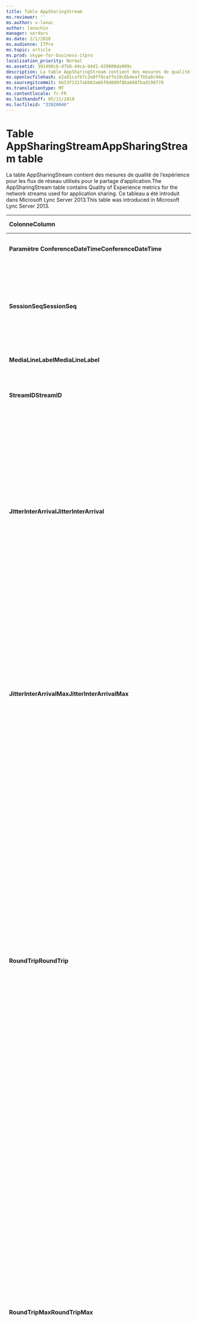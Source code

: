 ```yaml
---
title: Table AppSharingStream
ms.reviewer: ''
ms.author: v-lanac
author: lanachin
manager: serdars
ms.date: 2/1/2018
ms.audience: ITPro
ms.topic: article
ms.prod: skype-for-business-itpro
localization_priority: Normal
ms.assetid: 391490cb-d7b8-44ca-b4d1-429600da909c
description: La table AppSharingStream contient des mesures de qualité de l’expérience pour les flux de réseau utilisés pour le partage d’application. Ce tableau a été introduit dans Microsoft Lync Server 2013.
ms.openlocfilehash: e2a81cafb7c2e0ff0caffe19c6b4eaf7b5a8c94a
ms.sourcegitcommit: bb53f131fabb03a66f0d000f8ba668fbad190778
ms.translationtype: MT
ms.contentlocale: fr-FR
ms.lasthandoff: 05/11/2019
ms.locfileid: "33920046"
---
```

# <a name="appsharingstream-table"></a><span data-ttu-id="63839-104">Table AppSharingStream</span><span class="sxs-lookup"><span data-stu-id="63839-104">AppSharingStream table</span></span>
 
<span data-ttu-id="63839-105">La table AppSharingStream contient des mesures de qualité de l’expérience pour les flux de réseau utilisés pour le partage d’application.</span><span class="sxs-lookup"><span data-stu-id="63839-105">The AppSharingStream table contains Quality of Experience metrics for the network streams used for application sharing.</span></span> <span data-ttu-id="63839-106">Ce tableau a été introduit dans Microsoft Lync Server 2013.</span><span class="sxs-lookup"><span data-stu-id="63839-106">This table was introduced in Microsoft Lync Server 2013.</span></span>
  
|<span data-ttu-id="63839-107">**Colonne**</span><span class="sxs-lookup"><span data-stu-id="63839-107">**Column**</span></span>|<span data-ttu-id="63839-108">**Type de données**</span><span class="sxs-lookup"><span data-stu-id="63839-108">**Data Type**</span></span>|<span data-ttu-id="63839-109">**Clé/Index**</span><span class="sxs-lookup"><span data-stu-id="63839-109">**Key/Index**</span></span>|<span data-ttu-id="63839-110">**Détails**</span><span class="sxs-lookup"><span data-stu-id="63839-110">**Details**</span></span>|
|:-----|:-----|:-----|:-----|
|<span data-ttu-id="63839-111">**Paramètre ConferenceDateTime**</span><span class="sxs-lookup"><span data-stu-id="63839-111">**ConferenceDateTime**</span></span> <br/> |<span data-ttu-id="63839-112">dateTime</span><span class="sxs-lookup"><span data-stu-id="63839-112">dateTime</span></span>  <br/> |<span data-ttu-id="63839-113">Primaire, étrangère</span><span class="sxs-lookup"><span data-stu-id="63839-113">Primary, Foreign</span></span>  <br/> |<span data-ttu-id="63839-114">Date et heure de début de la session.</span><span class="sxs-lookup"><span data-stu-id="63839-114">Date and time that the session started.</span></span>  <br/> |
|<span data-ttu-id="63839-115">**SessionSeq**</span><span class="sxs-lookup"><span data-stu-id="63839-115">**SessionSeq**</span></span> <br/> |<span data-ttu-id="63839-116">int</span><span class="sxs-lookup"><span data-stu-id="63839-116">int</span></span>  <br/> |<span data-ttu-id="63839-117">Primaire, étrangère</span><span class="sxs-lookup"><span data-stu-id="63839-117">Primary, Foreign</span></span>  <br/> |<span data-ttu-id="63839-118">Identificateur séquentiel utilisé pour faire la distinction entre les sessions qui ont débuté à la même date et en même temps.</span><span class="sxs-lookup"><span data-stu-id="63839-118">Sequential identifier used to distinguish between sessions that started on the same date and at the same time.</span></span>  <br/> |
|<span data-ttu-id="63839-119">**MediaLineLabel**</span><span class="sxs-lookup"><span data-stu-id="63839-119">**MediaLineLabel**</span></span> <br/> |<span data-ttu-id="63839-120">tinyint</span><span class="sxs-lookup"><span data-stu-id="63839-120">tinyint</span></span>  <br/> |<span data-ttu-id="63839-121">Primaire, étrangère</span><span class="sxs-lookup"><span data-stu-id="63839-121">Primary, Foreign</span></span>  <br/> | <span data-ttu-id="63839-122">Voir [Table MediaLine](https://docs.microsoft.com/skypeforbusiness/schema-reference/quality-of-experience-qoe-database-schema/medialine-0).</span><span class="sxs-lookup"><span data-stu-id="63839-122">See [MediaLine Table](https://docs.microsoft.com/skypeforbusiness/schema-reference/quality-of-experience-qoe-database-schema/medialine-0).</span></span> <br/> |
|<span data-ttu-id="63839-123">**StreamID**</span><span class="sxs-lookup"><span data-stu-id="63839-123">**StreamID**</span></span> <br/> |<span data-ttu-id="63839-124">int</span><span class="sxs-lookup"><span data-stu-id="63839-124">int</span></span>  <br/> |<span data-ttu-id="63839-125">Principal</span><span class="sxs-lookup"><span data-stu-id="63839-125">Primary</span></span>  <br/> |<span data-ttu-id="63839-126">Identificateur unique de l’application de flux de partage.</span><span class="sxs-lookup"><span data-stu-id="63839-126">Unique identifier of the application sharing stream.</span></span>  <br/> |
|<span data-ttu-id="63839-127">**JitterInterArrival**</span><span class="sxs-lookup"><span data-stu-id="63839-127">**JitterInterArrival**</span></span> <br/> |<span data-ttu-id="63839-128">int</span><span class="sxs-lookup"><span data-stu-id="63839-128">int</span></span>  <br/> ||<span data-ttu-id="63839-p103">Gigue moyenne détectée entre les arrivées de paquets RTP. (La gigue permet de mesurer les fluctuations d’un appel.) Les valeurs de gigue élevées peuvent provenir d’une congestion ou d’un serveur multimédia surchargé, ce qui se traduit par une distorsion ou une perte de l’audio.</span><span class="sxs-lookup"><span data-stu-id="63839-p103">Average jitter detected between RTP packet arrivals. (Jitter is a measure of the "shakiness" of a call.) High jitter values are typically caused by congestion or an overloaded media server, and result in distorted or lost audio.</span></span>  <br/> |
|<span data-ttu-id="63839-131">**JitterInterArrivalMax**</span><span class="sxs-lookup"><span data-stu-id="63839-131">**JitterInterArrivalMax**</span></span> <br/> |<span data-ttu-id="63839-132">int</span><span class="sxs-lookup"><span data-stu-id="63839-132">int</span></span>  <br/> ||<span data-ttu-id="63839-133">Gigue maximale détectée entre l’arrivée de paquets RTP.</span><span class="sxs-lookup"><span data-stu-id="63839-133">Maximum jitter detected between RTP packet arrivals.</span></span> <span data-ttu-id="63839-134">(Gigue est une mesure de « tremblement » d’un appel). Valeurs de gigue haute sont généralement causés par congestion ou un serveur multimédia surchargée et entraîner audio déformé ou perdue.</span><span class="sxs-lookup"><span data-stu-id="63839-134">(Jitter is a measure of the "shakiness" of a call.) High jitter values are typically caused by congestion or an overloaded media server, and result in distorted or lost audio.</span></span>  <br/> |
|<span data-ttu-id="63839-135">**RoundTrip**</span><span class="sxs-lookup"><span data-stu-id="63839-135">**RoundTrip**</span></span> <br/> |<span data-ttu-id="63839-136">int</span><span class="sxs-lookup"><span data-stu-id="63839-136">int</span></span>  <br/> ||<span data-ttu-id="63839-p105">Temps moyen (en millisecondes) nécessaire à un paquet RTP (Real-Time Transport Protocol) pour effectuer un aller-retour vers un autre système d’extrémité. Des boucles de 200 millisecondes ou moins sont considérées qualitativement acceptables.</span><span class="sxs-lookup"><span data-stu-id="63839-p105">Average amount of (in milliseconds) required for a Real-Time Transport Protocol packet to travel to another endpoint and then back. Round-trip times of 200 milliseconds or less are considered of acceptable quality.</span></span>  <br/> <span data-ttu-id="63839-p106">Des boucles de durée plus élevée peuvent être causées par le routage international des appels, une mauvaise configuration du routage ou un serveur multimédia surchargé. Les durées d’aller-retour élevées créent des difficultés dans le cadre de conversations audio bidirectionnelles réalisées en temps réel.</span><span class="sxs-lookup"><span data-stu-id="63839-p106">High round-trip values can be caused by international call routing; a routing misconfiguration; or an overloaded media server. High round-trip times result in difficulties with two-way, real-time audio conversations.</span></span>  <br/> |
|<span data-ttu-id="63839-141">**RoundTripMax**</span><span class="sxs-lookup"><span data-stu-id="63839-141">**RoundTripMax**</span></span> <br/> |<span data-ttu-id="63839-142">int</span><span class="sxs-lookup"><span data-stu-id="63839-142">int</span></span>  <br/> ||<span data-ttu-id="63839-143">Quantité maximale de (en millisecondes) requise pour un paquet de Real-Time Transport Protocol à se déplacent vers un autre point de terminaison.</span><span class="sxs-lookup"><span data-stu-id="63839-143">Maximum amount of (in milliseconds) required for a Real-Time Transport Protocol packet to travel to another endpoint and then back.</span></span> <span data-ttu-id="63839-144">Des boucles de 200 millisecondes ou moins sont considérées qualitativement acceptables.</span><span class="sxs-lookup"><span data-stu-id="63839-144">Round-trip times of 200 milliseconds or less are considered of acceptable quality.</span></span>  <br/> <span data-ttu-id="63839-p108">Des boucles de durée plus élevée peuvent être causées par le routage international des appels, une mauvaise configuration du routage ou un serveur multimédia surchargé. Les durées d’aller-retour élevées créent des difficultés dans le cadre de conversations audio bidirectionnelles réalisées en temps réel.</span><span class="sxs-lookup"><span data-stu-id="63839-p108">High round-trip values can be caused by international call routing; a routing misconfiguration; or an overloaded media server. High round-trip times result in difficulties with two-way, real-time audio conversations.</span></span>  <br/> |
|<span data-ttu-id="63839-147">**PacketLossRate**</span><span class="sxs-lookup"><span data-stu-id="63839-147">**PacketLossRate**</span></span> <br/> |<span data-ttu-id="63839-148">float</span><span class="sxs-lookup"><span data-stu-id="63839-148">float</span></span>  <br/> ||<span data-ttu-id="63839-p109">Taux moyen de pertes de paquets RTP. (La perte de paquets survient lorsque des paquets RTP, protocole employé pour la transmission audio et vidéo sur Internet, n’atteignent pas leur point de destination.) Les valeurs de perte élevées peuvent provenir d’une congestion, d’un dépassement de la bande passante disponible, d’une congestion/interférence dans la liaison sans fil ou d’un serveur multimédia surchargé, ce qui se traduit par une distorsion ou une perte de l’audio.</span><span class="sxs-lookup"><span data-stu-id="63839-p109">Average rate of Real-Time Transport Protocol (RTP) packet loss. (Packet loss occurs when RTP packets, a protocol used for transmitting audio and video across the Internet, failed to reach their destination.) High loss rates are generally caused by congestion; lack of bandwidth; wireless congestion or interference; or an overloaded media server. Packet loss typically results in distorted or lost audio.</span></span>  <br/> |
|<span data-ttu-id="63839-152">**PacketLossRateMax**</span><span class="sxs-lookup"><span data-stu-id="63839-152">**PacketLossRateMax**</span></span> <br/> |<span data-ttu-id="63839-153">float</span><span class="sxs-lookup"><span data-stu-id="63839-153">float</span></span>  <br/> ||<span data-ttu-id="63839-154">Taux maximal de perte de paquets RTP (Real-Time Transport Protocol).</span><span class="sxs-lookup"><span data-stu-id="63839-154">Maximum rate of Real-Time Transport Protocol (RTP) packet loss.</span></span> <span data-ttu-id="63839-155">(La perte de paquets se produit lorsque les paquets RTP, un protocole utilisé pour la transmission audio et vidéo via Internet, n’a pas pu atteindre leur destination.) Taux de perte haute sont généralement provoquées par la congestion ; manque de bande passante ; congestion sans fil ou interférences ; ou un serveur multimédia surchargée.</span><span class="sxs-lookup"><span data-stu-id="63839-155">(Packet loss occurs when RTP packets, a protocol used for transmitting audio and video across the Internet, failed to reach their destination.) High loss rates are generally caused by congestion; lack of bandwidth; wireless congestion or interference; or an overloaded media server.</span></span> <span data-ttu-id="63839-156">Perte de paquets entraîne audio déformé ou perdue.</span><span class="sxs-lookup"><span data-stu-id="63839-156">Packet loss typically results in distorted or lost audio.</span></span>  <br/> |
|<span data-ttu-id="63839-157">**PacketUtilization**</span><span class="sxs-lookup"><span data-stu-id="63839-157">**PacketUtilization**</span></span> <br/> |<span data-ttu-id="63839-158">int</span><span class="sxs-lookup"><span data-stu-id="63839-158">int</span></span>  <br/> ||<span data-ttu-id="63839-159">Nombre de paquets envoyés.</span><span class="sxs-lookup"><span data-stu-id="63839-159">Number of packets sent.</span></span>  <br/> |
|<span data-ttu-id="63839-160">**BandwidthEst**</span><span class="sxs-lookup"><span data-stu-id="63839-160">**BandwidthEst**</span></span> <br/> |<span data-ttu-id="63839-161">int</span><span class="sxs-lookup"><span data-stu-id="63839-161">int</span></span>  <br/> ||<span data-ttu-id="63839-162">Estimée à sens unique la bande passante disponible à la fin de la session.</span><span class="sxs-lookup"><span data-stu-id="63839-162">Estimated one-way bandwidth available at the end of the session.</span></span> <span data-ttu-id="63839-163">Indiqué en bits par seconde.</span><span class="sxs-lookup"><span data-stu-id="63839-163">Reported in bits per second.</span></span>  <br/> |
|<span data-ttu-id="63839-164">**AppSharingPayloadDescription**</span><span class="sxs-lookup"><span data-stu-id="63839-164">**AppSharingPayloadDescription**</span></span> <br/> |<span data-ttu-id="63839-165">int</span><span class="sxs-lookup"><span data-stu-id="63839-165">int</span></span>  <br/> ||<span data-ttu-id="63839-166">Description de la charge utile de partage d’application.</span><span class="sxs-lookup"><span data-stu-id="63839-166">Description of the application sharing payload.</span></span>  <br/> |
|<span data-ttu-id="63839-167">**RelativeOneWayTotal**</span><span class="sxs-lookup"><span data-stu-id="63839-167">**RelativeOneWayTotal**</span></span> <br/> |<span data-ttu-id="63839-168">float</span><span class="sxs-lookup"><span data-stu-id="63839-168">float</span></span>  <br/> ||<span data-ttu-id="63839-169">Quantité totale de la latence à sens unique.</span><span class="sxs-lookup"><span data-stu-id="63839-169">Total amount of one-way latency.</span></span> <span data-ttu-id="63839-170">Latence à sens unique relative mesure le délai entre le client et le serveur.</span><span class="sxs-lookup"><span data-stu-id="63839-170">Relative one-way latency measures the delay between the client and the server.</span></span>  <br/> |
|<span data-ttu-id="63839-171">**RelativeOneWayAverage**</span><span class="sxs-lookup"><span data-stu-id="63839-171">**RelativeOneWayAverage**</span></span> <br/> |<span data-ttu-id="63839-172">float</span><span class="sxs-lookup"><span data-stu-id="63839-172">float</span></span>  <br/> ||<span data-ttu-id="63839-173">Quantité moyenne de latence à sens unique.</span><span class="sxs-lookup"><span data-stu-id="63839-173">Average amount of one-way latency.</span></span> <span data-ttu-id="63839-174">Latence à sens unique relative mesure le délai entre le client et le serveur.</span><span class="sxs-lookup"><span data-stu-id="63839-174">Relative one-way latency measures the delay between the client and the server.</span></span>  <br/> |
|<span data-ttu-id="63839-175">**RelativeOneWayMax**</span><span class="sxs-lookup"><span data-stu-id="63839-175">**RelativeOneWayMax**</span></span> <br/> |<span data-ttu-id="63839-176">float</span><span class="sxs-lookup"><span data-stu-id="63839-176">float</span></span>  <br/> ||<span data-ttu-id="63839-177">Quantité maximale de latence à sens unique.</span><span class="sxs-lookup"><span data-stu-id="63839-177">Maximum amount of one-way latency.</span></span> <span data-ttu-id="63839-178">Latence à sens unique relative mesure le délai entre le client et le serveur.</span><span class="sxs-lookup"><span data-stu-id="63839-178">Relative one-way latency measures the delay between the client and the server.</span></span>  <br/> |
|<span data-ttu-id="63839-179">**RelativeOneWayBurstOccurrences**</span><span class="sxs-lookup"><span data-stu-id="63839-179">**RelativeOneWayBurstOccurrences**</span></span> <br/> |<span data-ttu-id="63839-180">int</span><span class="sxs-lookup"><span data-stu-id="63839-180">int</span></span>  <br/> ||<span data-ttu-id="63839-181">Occurrences de rafales à sens unique total.</span><span class="sxs-lookup"><span data-stu-id="63839-181">Total one-way burst occurrences.</span></span> <span data-ttu-id="63839-182">Une transmission « rafales » est une transmission où flux de données en rafales imprévisibles au lieu d’un flux continu.</span><span class="sxs-lookup"><span data-stu-id="63839-182">A "bursty" transmission is a transmission where data flows in unpredictable bursts as opposed to a steady stream.</span></span> <span data-ttu-id="63839-183">Cette mesure exhaustive de flux de données entre le client et le serveur.</span><span class="sxs-lookup"><span data-stu-id="63839-183">This metric measures data flow between the client and the server.</span></span>  <br/> |
|<span data-ttu-id="63839-184">**RelativeOneWayBurstDensity**</span><span class="sxs-lookup"><span data-stu-id="63839-184">**RelativeOneWayBurstDensity**</span></span> <br/> |<span data-ttu-id="63839-185">float</span><span class="sxs-lookup"><span data-stu-id="63839-185">float</span></span>  <br/> ||<span data-ttu-id="63839-186">Densité des rafales à sens unique total.</span><span class="sxs-lookup"><span data-stu-id="63839-186">Total one-way burst density.</span></span> <span data-ttu-id="63839-187">Une transmission « rafales » est une transmission où flux de données en rafales imprévisibles au lieu d’un flux continu.</span><span class="sxs-lookup"><span data-stu-id="63839-187">A "bursty" transmission is a transmission where data flows in unpredictable bursts as opposed to a steady stream.</span></span> <span data-ttu-id="63839-188">Cette mesure exhaustive de flux de données entre le client et le serveur.</span><span class="sxs-lookup"><span data-stu-id="63839-188">This metric measures data flow between the client and the server.</span></span>  <br/> |
|<span data-ttu-id="63839-189">**RelativeOneWayBurstDuration**</span><span class="sxs-lookup"><span data-stu-id="63839-189">**RelativeOneWayBurstDuration**</span></span> <br/> |<span data-ttu-id="63839-190">float</span><span class="sxs-lookup"><span data-stu-id="63839-190">float</span></span>  <br/> ||<span data-ttu-id="63839-191">Durée totale rafale à sens unique.</span><span class="sxs-lookup"><span data-stu-id="63839-191">Total one-way burst duration.</span></span> <span data-ttu-id="63839-192">Une transmission « rafales » est une transmission où flux de données en rafales imprévisibles au lieu d’un flux continu.</span><span class="sxs-lookup"><span data-stu-id="63839-192">A "bursty" transmission is a transmission where data flows in unpredictable bursts as opposed to a steady stream.</span></span> <span data-ttu-id="63839-193">Cette mesure exhaustive de flux de données entre le client et le serveur.</span><span class="sxs-lookup"><span data-stu-id="63839-193">This metric measures data flow between the client and the server.</span></span>  <br/> |
|<span data-ttu-id="63839-194">**RelativeOneWayGapOccurrences**</span><span class="sxs-lookup"><span data-stu-id="63839-194">**RelativeOneWayGapOccurrences**</span></span> <br/> |<span data-ttu-id="63839-195">int</span><span class="sxs-lookup"><span data-stu-id="63839-195">int</span></span>  <br/> ||<span data-ttu-id="63839-196">Occurrences d’intervalles à sens unique total.</span><span class="sxs-lookup"><span data-stu-id="63839-196">Total one-way gap occurrences.</span></span> <span data-ttu-id="63839-197">Une transmission « rafales » est une transmission où flux de données en rafales imprévisibles au lieu d’un flux continu ; intervalles indiquent les retards entre ces rafales.</span><span class="sxs-lookup"><span data-stu-id="63839-197">A "bursty" transmission is a transmission where data flows in unpredictable bursts as opposed to a steady stream; gaps indicate delays between these bursts.</span></span> <span data-ttu-id="63839-198">Cette mesure exhaustive de flux de données entre le client et le serveur.</span><span class="sxs-lookup"><span data-stu-id="63839-198">This metric measures data flow between the client and the server.</span></span>  <br/> |
|<span data-ttu-id="63839-199">**RelativeOneWayGapDensity**</span><span class="sxs-lookup"><span data-stu-id="63839-199">**RelativeOneWayGapDensity**</span></span> <br/> |<span data-ttu-id="63839-200">float</span><span class="sxs-lookup"><span data-stu-id="63839-200">float</span></span>  <br/> ||<span data-ttu-id="63839-201">Densité d’intervalles à sens unique total.</span><span class="sxs-lookup"><span data-stu-id="63839-201">Total one-way gap density.</span></span> <span data-ttu-id="63839-202">Une transmission « rafales » est une transmission où flux de données en rafales imprévisibles au lieu d’un flux continu ; intervalles indiquent les retards entre ces rafales.</span><span class="sxs-lookup"><span data-stu-id="63839-202">A "bursty" transmission is a transmission where data flows in unpredictable bursts as opposed to a steady stream; gaps indicate delays between these bursts.</span></span> <span data-ttu-id="63839-203">Cette mesure exhaustive de flux de données entre le client et le serveur.</span><span class="sxs-lookup"><span data-stu-id="63839-203">This metric measures data flow between the client and the server.</span></span>  <br/> |
|<span data-ttu-id="63839-204">**RelativeOneWayGapDuration**</span><span class="sxs-lookup"><span data-stu-id="63839-204">**RelativeOneWayGapDuration**</span></span> <br/> |<span data-ttu-id="63839-205">float</span><span class="sxs-lookup"><span data-stu-id="63839-205">float</span></span>  <br/> ||<span data-ttu-id="63839-206">Durée des intervalles à sens unique total.</span><span class="sxs-lookup"><span data-stu-id="63839-206">Total one-way gap duration.</span></span> <span data-ttu-id="63839-207">Une transmission « rafales » est une transmission où flux de données en rafales imprévisibles au lieu d’un flux continu ; intervalles indiquent les retards entre ces rafales.</span><span class="sxs-lookup"><span data-stu-id="63839-207">A "bursty" transmission is a transmission where data flows in unpredictable bursts as opposed to a steady stream; gaps indicate delays between these bursts.</span></span> <span data-ttu-id="63839-208">Cette mesure exhaustive de flux de données entre le client et le serveur.</span><span class="sxs-lookup"><span data-stu-id="63839-208">This metric measures data flow between the client and the server.</span></span>  <br/> |
|<span data-ttu-id="63839-209">**ApplicationSharingType**</span><span class="sxs-lookup"><span data-stu-id="63839-209">**ApplicationSharingType**</span></span> <br/> |<span data-ttu-id="63839-210">varChar(256)</span><span class="sxs-lookup"><span data-stu-id="63839-210">varChar(256)</span></span>  <br/> ||<span data-ttu-id="63839-211">Rôle d’application (personne effectuant le partage ou spectateur) et type de contenu.</span><span class="sxs-lookup"><span data-stu-id="63839-211">Application role (Sharer or Viewer) and content type.</span></span>  <br/> |
|<span data-ttu-id="63839-212">**RDPTileProcessingLatencyTotal**</span><span class="sxs-lookup"><span data-stu-id="63839-212">**RDPTileProcessingLatencyTotal**</span></span> <br/> |<span data-ttu-id="63839-213">float</span><span class="sxs-lookup"><span data-stu-id="63839-213">float</span></span>  <br/> ||<span data-ttu-id="63839-214">Nombre total de temps de traitement des mosaïques protocole remote desktop protocol (RDP).</span><span class="sxs-lookup"><span data-stu-id="63839-214">Total processing time for remote desktop protocol (RDP) tiles.</span></span> <span data-ttu-id="63839-215">Un total supérieur équivaut à un délai plus long dans l’expérience d’affichage.</span><span class="sxs-lookup"><span data-stu-id="63839-215">A higher total equates to a longer delay in the viewing experience.</span></span>  <br/> |
|<span data-ttu-id="63839-216">**RDPTileProcessingLatencyAverage**</span><span class="sxs-lookup"><span data-stu-id="63839-216">**RDPTileProcessingLatencyAverage**</span></span> <br/> |<span data-ttu-id="63839-217">float</span><span class="sxs-lookup"><span data-stu-id="63839-217">float</span></span>  <br/> ||<span data-ttu-id="63839-218">Durée moyenne de traitement pour les mosaïques protocole remote desktop protocol (RDP).</span><span class="sxs-lookup"><span data-stu-id="63839-218">Average processing time for remote desktop protocol (RDP) tiles.</span></span> <span data-ttu-id="63839-219">Un total supérieur équivaut à un délai plus long dans l’expérience d’affichage.</span><span class="sxs-lookup"><span data-stu-id="63839-219">A higher total equates to a longer delay in the viewing experience.</span></span>  <br/> |
|<span data-ttu-id="63839-220">**RDPTileProcessingLatencyMax**</span><span class="sxs-lookup"><span data-stu-id="63839-220">**RDPTileProcessingLatencyMax**</span></span> <br/> |<span data-ttu-id="63839-221">float</span><span class="sxs-lookup"><span data-stu-id="63839-221">float</span></span>  <br/> ||<span data-ttu-id="63839-222">Temps de traitement maximal pour les mosaïques protocole remote desktop protocol (RDP).</span><span class="sxs-lookup"><span data-stu-id="63839-222">Maximum processing time for remote desktop protocol (RDP) tiles.</span></span> <span data-ttu-id="63839-223">Un total supérieur équivaut à un délai plus long dans l’expérience d’affichage.</span><span class="sxs-lookup"><span data-stu-id="63839-223">A higher total equates to a longer delay in the viewing experience.</span></span>  <br/> |
|<span data-ttu-id="63839-224">**RDPTileProcessingLatencyBurstOccurrences**</span><span class="sxs-lookup"><span data-stu-id="63839-224">**RDPTileProcessingLatencyBurstOccurrences**</span></span> <br/> |<span data-ttu-id="63839-225">int</span><span class="sxs-lookup"><span data-stu-id="63839-225">int</span></span>  <br/> ||<span data-ttu-id="63839-226">Occurrences de rafales dans le temps de traitement pour les mosaïques protocole remote desktop protocol (RDP).</span><span class="sxs-lookup"><span data-stu-id="63839-226">Burst occurrences in the processing time for remote desktop protocol (RDP) tiles.</span></span> <span data-ttu-id="63839-227">Une transmission « rafales » est une transmission où flux de données en rafales imprévisibles au lieu d’un flux continu.</span><span class="sxs-lookup"><span data-stu-id="63839-227">A "bursty" transmission is a transmission where data flows in unpredictable bursts as opposed to a steady stream.</span></span>  <br/> |
|<span data-ttu-id="63839-228">**RDPTileProcessingLatencyBurstDensity**</span><span class="sxs-lookup"><span data-stu-id="63839-228">**RDPTileProcessingLatencyBurstDensity**</span></span> <br/> |<span data-ttu-id="63839-229">float</span><span class="sxs-lookup"><span data-stu-id="63839-229">float</span></span>  <br/> ||<span data-ttu-id="63839-230">Densité des rafales dans le temps de traitement pour les mosaïques protocole remote desktop protocol (RDP).</span><span class="sxs-lookup"><span data-stu-id="63839-230">Burst density in the processing time for remote desktop protocol (RDP) tiles.</span></span> <span data-ttu-id="63839-231">Une transmission « rafales » est une transmission où flux de données en rafales imprévisibles au lieu d’un flux continu.</span><span class="sxs-lookup"><span data-stu-id="63839-231">A "bursty" transmission is a transmission where data flows in unpredictable bursts as opposed to a steady stream.</span></span>  <br/> |
|<span data-ttu-id="63839-232">**RDPTileProcessingLatencyBurstDuration**</span><span class="sxs-lookup"><span data-stu-id="63839-232">**RDPTileProcessingLatencyBurstDuration**</span></span> <br/> |<span data-ttu-id="63839-233">float</span><span class="sxs-lookup"><span data-stu-id="63839-233">float</span></span>  <br/> ||<span data-ttu-id="63839-234">Durée dans le temps de traitement pour les mosaïques protocole remote desktop protocol (RDP) des rafales.</span><span class="sxs-lookup"><span data-stu-id="63839-234">Burst duration in the processing time for remote desktop protocol (RDP) tiles.</span></span> <span data-ttu-id="63839-235">Une transmission « rafales » est une transmission où flux de données en rafales imprévisibles au lieu d’un flux continu.</span><span class="sxs-lookup"><span data-stu-id="63839-235">A "bursty" transmission is a transmission where data flows in unpredictable bursts as opposed to a steady stream.</span></span>  <br/> |
|<span data-ttu-id="63839-236">**RDPTileProcessingLatencyGapOccurrences**</span><span class="sxs-lookup"><span data-stu-id="63839-236">**RDPTileProcessingLatencyGapOccurrences**</span></span> <br/> |<span data-ttu-id="63839-237">int</span><span class="sxs-lookup"><span data-stu-id="63839-237">int</span></span>  <br/> ||<span data-ttu-id="63839-238">Occurrences d’intervalles dans le temps de traitement pour les mosaïques protocole remote desktop protocol (RDP).</span><span class="sxs-lookup"><span data-stu-id="63839-238">Gap occurrences in the processing time for remote desktop protocol (RDP) tiles.</span></span>  <br/> |
|<span data-ttu-id="63839-239">**RDPTileProcessingLatencyGapDensity**</span><span class="sxs-lookup"><span data-stu-id="63839-239">**RDPTileProcessingLatencyGapDensity**</span></span> <br/> |<span data-ttu-id="63839-240">float</span><span class="sxs-lookup"><span data-stu-id="63839-240">float</span></span>  <br/> ||<span data-ttu-id="63839-241">Densité d’intervalles dans le temps de traitement pour les mosaïques protocole remote desktop protocol (RDP).</span><span class="sxs-lookup"><span data-stu-id="63839-241">Gap density in the processing time for remote desktop protocol (RDP) tiles.</span></span> <span data-ttu-id="63839-242">Densité d’intervalles faible équivaut à un meilleur confort de visualisation.</span><span class="sxs-lookup"><span data-stu-id="63839-242">Low gap density equates to a better viewing experience.</span></span>  <br/> |
|<span data-ttu-id="63839-243">**RDPTileProcessingLatencyGapDuration**</span><span class="sxs-lookup"><span data-stu-id="63839-243">**RDPTileProcessingLatencyGapDuration**</span></span> <br/> |<span data-ttu-id="63839-244">float</span><span class="sxs-lookup"><span data-stu-id="63839-244">float</span></span>  <br/> ||<span data-ttu-id="63839-245">Durée des intervalles dans le temps de traitement pour les mosaïques protocole remote desktop protocol (RDP).</span><span class="sxs-lookup"><span data-stu-id="63839-245">Gap duration in the processing time for remote desktop protocol (RDP) tiles.</span></span> <span data-ttu-id="63839-246">Durées des intervalles courte correspondent à un meilleur confort de visualisation.</span><span class="sxs-lookup"><span data-stu-id="63839-246">Short gap durations equate to a better viewing experience.</span></span>  <br/> |
|<span data-ttu-id="63839-247">**CaptureTileRateTotal**</span><span class="sxs-lookup"><span data-stu-id="63839-247">**CaptureTileRateTotal**</span></span> <br/> |<span data-ttu-id="63839-248">float</span><span class="sxs-lookup"><span data-stu-id="63839-248">float</span></span>  <br/> ||<span data-ttu-id="63839-249">Taux total de mosaïques capturées (en mosaïques par seconde).</span><span class="sxs-lookup"><span data-stu-id="63839-249">Total rate of captured tiles (in tiles per second).</span></span>  <br/> |
|<span data-ttu-id="63839-250">**CaptureTileRateAverage**</span><span class="sxs-lookup"><span data-stu-id="63839-250">**CaptureTileRateAverage**</span></span> <br/> |<span data-ttu-id="63839-251">float</span><span class="sxs-lookup"><span data-stu-id="63839-251">float</span></span>  <br/> ||<span data-ttu-id="63839-252">Taux moyen de mosaïques capturées (en mosaïques par seconde).</span><span class="sxs-lookup"><span data-stu-id="63839-252">Average rate of captured tiles (in tiles per second).</span></span>  <br/> |
|<span data-ttu-id="63839-253">**CaptureTileRateMax**</span><span class="sxs-lookup"><span data-stu-id="63839-253">**CaptureTileRateMax**</span></span> <br/> |<span data-ttu-id="63839-254">float</span><span class="sxs-lookup"><span data-stu-id="63839-254">float</span></span>  <br/> ||<span data-ttu-id="63839-255">Taux maximal de mosaïques capturées (en mosaïques par seconde).</span><span class="sxs-lookup"><span data-stu-id="63839-255">Maximum rate of captured tiles (in tiles per second).</span></span>  <br/> |
|<span data-ttu-id="63839-256">**CaptureTileRateBurstOccurrences**</span><span class="sxs-lookup"><span data-stu-id="63839-256">**CaptureTileRateBurstOccurrences**</span></span> <br/> |<span data-ttu-id="63839-257">int</span><span class="sxs-lookup"><span data-stu-id="63839-257">in t</span></span>  <br/> ||<span data-ttu-id="63839-258">Occurrences de rafales dans la fréquence de mosaïques capturées (en mosaïques par seconde).</span><span class="sxs-lookup"><span data-stu-id="63839-258">Burst occurrences in the rate of captured tiles (in tiles per second).</span></span>  <br/> |
|<span data-ttu-id="63839-259">**CaptureTileRateBurstDensity**</span><span class="sxs-lookup"><span data-stu-id="63839-259">**CaptureTileRateBurstDensity**</span></span> <br/> |<span data-ttu-id="63839-260">float</span><span class="sxs-lookup"><span data-stu-id="63839-260">float</span></span>  <br/> ||<span data-ttu-id="63839-261">Densité des rafales dans la fréquence de mosaïques capturées (en mosaïques par seconde).</span><span class="sxs-lookup"><span data-stu-id="63839-261">Burst density in the rate of captured tiles (in tiles per second).</span></span>  <br/> |
|<span data-ttu-id="63839-262">**CaptureTileRateBurstDuration**</span><span class="sxs-lookup"><span data-stu-id="63839-262">**CaptureTileRateBurstDuration**</span></span> <br/> |<span data-ttu-id="63839-263">float</span><span class="sxs-lookup"><span data-stu-id="63839-263">float</span></span>  <br/> ||<span data-ttu-id="63839-264">Durée des rafales dans la fréquence de mosaïques capturées (en mosaïques par seconde).</span><span class="sxs-lookup"><span data-stu-id="63839-264">Burst duration in the rate of captured tiles (in tiles per second).</span></span>  <br/> |
|<span data-ttu-id="63839-265">**CaptureTileRateGapOccurrences**</span><span class="sxs-lookup"><span data-stu-id="63839-265">**CaptureTileRateGapOccurrences**</span></span> <br/> |<span data-ttu-id="63839-266">int</span><span class="sxs-lookup"><span data-stu-id="63839-266">int</span></span>  <br/> ||<span data-ttu-id="63839-267">Occurrences d’intervalles dans la fréquence de mosaïques capturées (en mosaïques par seconde).</span><span class="sxs-lookup"><span data-stu-id="63839-267">Gap occurrences in the rate of captured tiles (in tiles per second).</span></span>  <br/> |
|<span data-ttu-id="63839-268">**CaptureTileRateGapDensity**</span><span class="sxs-lookup"><span data-stu-id="63839-268">**CaptureTileRateGapDensity**</span></span> <br/> |<span data-ttu-id="63839-269">float</span><span class="sxs-lookup"><span data-stu-id="63839-269">float</span></span>  <br/> ||<span data-ttu-id="63839-270">Densité d’intervalles dans la fréquence de mosaïques capturées (en mosaïques par seconde).</span><span class="sxs-lookup"><span data-stu-id="63839-270">Gap density in the rate of captured tiles (in tiles per second).</span></span>  <br/> |
|<span data-ttu-id="63839-271">**CaptureTileRateGapDuration**</span><span class="sxs-lookup"><span data-stu-id="63839-271">**CaptureTileRateGapDuration**</span></span> <br/> |<span data-ttu-id="63839-272">float</span><span class="sxs-lookup"><span data-stu-id="63839-272">float</span></span>  <br/> ||<span data-ttu-id="63839-273">Durée des intervalles dans la fréquence de mosaïques capturées (en mosaïques par seconde).</span><span class="sxs-lookup"><span data-stu-id="63839-273">Gap duration in the rate of captured tiles (in tiles per second).</span></span>  <br/> |
|<span data-ttu-id="63839-274">**SpoiledTilePercentTotal**</span><span class="sxs-lookup"><span data-stu-id="63839-274">**SpoiledTilePercentTotal**</span></span> <br/> |<span data-ttu-id="63839-275">float</span><span class="sxs-lookup"><span data-stu-id="63839-275">float</span></span>  <br/> ||<span data-ttu-id="63839-276">Pourcentage total du contenu qui n’a pas atteint le spectateur mais qui a été au lieu de cela ignoré et remplacé par du contenu.</span><span class="sxs-lookup"><span data-stu-id="63839-276">Total percentage of the content that did not reach the viewer but was instead discarded and overwritten by fresh content.</span></span>  <br/> |
|<span data-ttu-id="63839-277">**SpoiledTilePercentAverage**</span><span class="sxs-lookup"><span data-stu-id="63839-277">**SpoiledTilePercentAverage**</span></span> <br/> |<span data-ttu-id="63839-278">float</span><span class="sxs-lookup"><span data-stu-id="63839-278">float</span></span>  <br/> ||<span data-ttu-id="63839-279">Pourcentage moyen du contenu qui n’a pas atteint le spectateur mais qui a été au lieu de cela ignoré et remplacé par du contenu.</span><span class="sxs-lookup"><span data-stu-id="63839-279">Average percentage of the content that did not reach the viewer but was instead discarded and overwritten by fresh content.</span></span>  <br/> |
|<span data-ttu-id="63839-280">**SpoiledTilePercentMax**</span><span class="sxs-lookup"><span data-stu-id="63839-280">**SpoiledTilePercentMax**</span></span> <br/> |<span data-ttu-id="63839-281">float</span><span class="sxs-lookup"><span data-stu-id="63839-281">float</span></span>  <br/> ||<span data-ttu-id="63839-282">Pourcentage maximal du contenu qui n’a pas atteint le spectateur mais qui a été au lieu de cela ignoré et remplacé par du contenu.</span><span class="sxs-lookup"><span data-stu-id="63839-282">Maximum percentage of the content that did not reach the viewer but was instead discarded and overwritten by fresh content.</span></span>  <br/> |
|<span data-ttu-id="63839-283">**SpoiledTilePercentBurstOccurrences**</span><span class="sxs-lookup"><span data-stu-id="63839-283">**SpoiledTilePercentBurstOccurrences**</span></span> <br/> |<span data-ttu-id="63839-284">int</span><span class="sxs-lookup"><span data-stu-id="63839-284">int</span></span>  <br/> ||<span data-ttu-id="63839-285">Occurrences de rafales pour le contenu qui n’a pas atteint le spectateur mais qui a été au lieu de cela ignoré et remplacé par du contenu.</span><span class="sxs-lookup"><span data-stu-id="63839-285">Burst occurrences for the content that did not reach the viewer but was instead discarded and overwritten by fresh content.</span></span>  <br/> |
|<span data-ttu-id="63839-286">**SpoiledTilePercentBurstDensity**</span><span class="sxs-lookup"><span data-stu-id="63839-286">**SpoiledTilePercentBurstDensity**</span></span> <br/> |<span data-ttu-id="63839-287">float</span><span class="sxs-lookup"><span data-stu-id="63839-287">float</span></span>  <br/> ||<span data-ttu-id="63839-288">Densité des rafales pour le contenu qui n’a pas atteint le spectateur mais qui a été au lieu de cela ignoré et remplacé par du contenu.</span><span class="sxs-lookup"><span data-stu-id="63839-288">Burst density for the content that did not reach the viewer but was instead discarded and overwritten by fresh content.</span></span>  <br/> |
|<span data-ttu-id="63839-289">**SpoiledTilePercentBurstDuration**</span><span class="sxs-lookup"><span data-stu-id="63839-289">**SpoiledTilePercentBurstDuration**</span></span> <br/> |<span data-ttu-id="63839-290">float</span><span class="sxs-lookup"><span data-stu-id="63839-290">float</span></span>  <br/> ||<span data-ttu-id="63839-291">Durée des rafales pour le contenu qui n’a pas atteint le spectateur mais qui a été au lieu de cela ignoré et remplacé par du contenu.</span><span class="sxs-lookup"><span data-stu-id="63839-291">Burst duration for the content that did not reach the viewer but was instead discarded and overwritten by fresh content.</span></span>  <br/> |
|<span data-ttu-id="63839-292">**SpoiledTilePercentGapOccurrences**</span><span class="sxs-lookup"><span data-stu-id="63839-292">**SpoiledTilePercentGapOccurrences**</span></span> <br/> |<span data-ttu-id="63839-293">int</span><span class="sxs-lookup"><span data-stu-id="63839-293">int</span></span>  <br/> ||<span data-ttu-id="63839-294">Occurrences d’intervalles pour le contenu qui n’a pas atteint le spectateur mais qui a été au lieu de cela ignoré et remplacé par du contenu.</span><span class="sxs-lookup"><span data-stu-id="63839-294">Gap occurrences for the content that did not reach the viewer but was instead discarded and overwritten by fresh content.</span></span>  <br/> |
|<span data-ttu-id="63839-295">**SpoiledTilePercentGapDensity**</span><span class="sxs-lookup"><span data-stu-id="63839-295">**SpoiledTilePercentGapDensity**</span></span> <br/> |<span data-ttu-id="63839-296">float</span><span class="sxs-lookup"><span data-stu-id="63839-296">float</span></span>  <br/> ||<span data-ttu-id="63839-297">Densité d’intervalles pour le contenu qui n’a pas atteint le spectateur mais qui a été au lieu de cela ignoré et remplacé par du contenu.</span><span class="sxs-lookup"><span data-stu-id="63839-297">Gap density for the content that did not reach the viewer but was instead discarded and overwritten by fresh content.</span></span>  <br/> |
|<span data-ttu-id="63839-298">**SpoiledTilePercentGapDuration**</span><span class="sxs-lookup"><span data-stu-id="63839-298">**SpoiledTilePercentGapDuration**</span></span> <br/> |<span data-ttu-id="63839-299">float</span><span class="sxs-lookup"><span data-stu-id="63839-299">float</span></span>  <br/> ||<span data-ttu-id="63839-300">Durée des intervalles pour le contenu qui n’a pas atteint le spectateur mais qui a été au lieu de cela ignoré et remplacé par du contenu.</span><span class="sxs-lookup"><span data-stu-id="63839-300">Gap duration for the content that did not reach the viewer but was instead discarded and overwritten by fresh content.</span></span>  <br/> |
|<span data-ttu-id="63839-301">**ScrapingFrameRateTotal**</span><span class="sxs-lookup"><span data-stu-id="63839-301">**ScrapingFrameRateTotal**</span></span> <br/> |<span data-ttu-id="63839-302">float</span><span class="sxs-lookup"><span data-stu-id="63839-302">float</span></span>  <br/> ||<span data-ttu-id="63839-303">Nombre total d’images récupérées à partir de la source graphique.</span><span class="sxs-lookup"><span data-stu-id="63839-303">Total number of frames scraped from the graphics source.</span></span>  <br/> |
|<span data-ttu-id="63839-304">**ScrapingFrameRateAverage**</span><span class="sxs-lookup"><span data-stu-id="63839-304">**ScrapingFrameRateAverage**</span></span> <br/> |<span data-ttu-id="63839-305">float</span><span class="sxs-lookup"><span data-stu-id="63839-305">float</span></span>  <br/> ||<span data-ttu-id="63839-306">Nombre moyen d’images récupérées à partir de la source graphique.</span><span class="sxs-lookup"><span data-stu-id="63839-306">Average number of frames scraped from the graphics source.</span></span>  <br/> |
|<span data-ttu-id="63839-307">**ScrapingFrameRateMax**</span><span class="sxs-lookup"><span data-stu-id="63839-307">**ScrapingFrameRateMax**</span></span> <br/> |<span data-ttu-id="63839-308">float</span><span class="sxs-lookup"><span data-stu-id="63839-308">float</span></span>  <br/> ||<span data-ttu-id="63839-309">Nombre maximal d’images récupérées à partir de la source graphique.</span><span class="sxs-lookup"><span data-stu-id="63839-309">Maximum number of frames scraped from the graphics source.</span></span>  <br/> |
|<span data-ttu-id="63839-310">**ScrapingFrameRateBurstOccurrences**</span><span class="sxs-lookup"><span data-stu-id="63839-310">**ScrapingFrameRateBurstOccurrences**</span></span> <br/> |<span data-ttu-id="63839-311">int</span><span class="sxs-lookup"><span data-stu-id="63839-311">int</span></span>  <br/> ||<span data-ttu-id="63839-312">Occurrences de rafales dans les images récupérées à partir de la source graphique.</span><span class="sxs-lookup"><span data-stu-id="63839-312">Burst occurrences in the frames scraped from the graphics source.</span></span>  <br/> |
|<span data-ttu-id="63839-313">**ScrapingFrameRateBurstDensity**</span><span class="sxs-lookup"><span data-stu-id="63839-313">**ScrapingFrameRateBurstDensity**</span></span> <br/> |<span data-ttu-id="63839-314">float</span><span class="sxs-lookup"><span data-stu-id="63839-314">float</span></span>  <br/> ||<span data-ttu-id="63839-315">Densité des rafales dans les images récupérées à partir de la source graphique.</span><span class="sxs-lookup"><span data-stu-id="63839-315">Burst density in the frames scraped from the graphics source.</span></span>  <br/> |
|<span data-ttu-id="63839-316">**ScrapingFrameRateBurstDuration**</span><span class="sxs-lookup"><span data-stu-id="63839-316">**ScrapingFrameRateBurstDuration**</span></span> <br/> |<span data-ttu-id="63839-317">float</span><span class="sxs-lookup"><span data-stu-id="63839-317">float</span></span>  <br/> ||<span data-ttu-id="63839-318">Durée des rafales dans les images récupérées à partir de la source graphique.</span><span class="sxs-lookup"><span data-stu-id="63839-318">Burst duration in the frames scraped from the graphics source.</span></span>  <br/> |
|<span data-ttu-id="63839-319">**ScrapingFrameRateGapOccurrences**</span><span class="sxs-lookup"><span data-stu-id="63839-319">**ScrapingFrameRateGapOccurrences**</span></span> <br/> |<span data-ttu-id="63839-320">int</span><span class="sxs-lookup"><span data-stu-id="63839-320">int</span></span>  <br/> ||<span data-ttu-id="63839-321">Occurrences d’intervalles dans les images récupérées à partir de la source graphique.</span><span class="sxs-lookup"><span data-stu-id="63839-321">Gap occurrences in the frames scraped from the graphics source.</span></span>  <br/> |
|<span data-ttu-id="63839-322">**ScrapingFrameRateGapDensity**</span><span class="sxs-lookup"><span data-stu-id="63839-322">**ScrapingFrameRateGapDensity**</span></span> <br/> |<span data-ttu-id="63839-323">float</span><span class="sxs-lookup"><span data-stu-id="63839-323">float</span></span>  <br/> ||<span data-ttu-id="63839-324">Densité d’intervalles dans les images récupérées à partir de la source graphique.</span><span class="sxs-lookup"><span data-stu-id="63839-324">Gap density in the frames scraped from the graphics source.</span></span>  <br/> |
|<span data-ttu-id="63839-325">**ScrapingFrameRateGapDuration**</span><span class="sxs-lookup"><span data-stu-id="63839-325">**ScrapingFrameRateGapDuration**</span></span> <br/> |<span data-ttu-id="63839-326">float</span><span class="sxs-lookup"><span data-stu-id="63839-326">float</span></span>  <br/> ||<span data-ttu-id="63839-327">Durée des intervalles dans les images récupérées à partir de la source graphique.</span><span class="sxs-lookup"><span data-stu-id="63839-327">Gap duration in the frames scraped from the graphics source.</span></span>  <br/> |
|<span data-ttu-id="63839-328">**IncomingTileRateTotal**</span><span class="sxs-lookup"><span data-stu-id="63839-328">**IncomingTileRateTotal**</span></span> <br/> |<span data-ttu-id="63839-329">float</span><span class="sxs-lookup"><span data-stu-id="63839-329">float</span></span>  <br/> ||<span data-ttu-id="63839-330">Nombre total de fréquence d’images entrantes reçues par la visionneuse.</span><span class="sxs-lookup"><span data-stu-id="63839-330">Total incoming frame rate as received by the viewer.</span></span>  <br/> |
|<span data-ttu-id="63839-331">**IncomingTileRateAverage**</span><span class="sxs-lookup"><span data-stu-id="63839-331">**IncomingTileRateAverage**</span></span> <br/> |<span data-ttu-id="63839-332">float</span><span class="sxs-lookup"><span data-stu-id="63839-332">float</span></span>  <br/> ||<span data-ttu-id="63839-333">Moyenne de fréquence d’images entrantes reçues par la visionneuse.</span><span class="sxs-lookup"><span data-stu-id="63839-333">Average incoming frame rate as received by the viewer.</span></span>  <br/> |
|<span data-ttu-id="63839-334">**IncomingTileRateMax**</span><span class="sxs-lookup"><span data-stu-id="63839-334">**IncomingTileRateMax**</span></span> <br/> |<span data-ttu-id="63839-335">float</span><span class="sxs-lookup"><span data-stu-id="63839-335">float</span></span>  <br/> ||<span data-ttu-id="63839-336">Fréquence de mosaïques maximale entrantes reçues par la visionneuse.</span><span class="sxs-lookup"><span data-stu-id="63839-336">Maximum incoming tile rate as received by the viewer.</span></span>  <br/> |
|<span data-ttu-id="63839-337">**IncomingTileRateBurstOccurrences**</span><span class="sxs-lookup"><span data-stu-id="63839-337">**IncomingTileRateBurstOccurrences**</span></span> <br/> |<span data-ttu-id="63839-338">int</span><span class="sxs-lookup"><span data-stu-id="63839-338">int</span></span>  <br/> ||<span data-ttu-id="63839-339">Occurrences de rafales dans la fréquence de mosaïques entrantes reçues par la visionneuse.</span><span class="sxs-lookup"><span data-stu-id="63839-339">Burst occurrences in the incoming tile rate as received by the viewer.</span></span>  <br/> |
|<span data-ttu-id="63839-340">**IncomingTileRateBurstDensity**</span><span class="sxs-lookup"><span data-stu-id="63839-340">**IncomingTileRateBurstDensity**</span></span> <br/> |<span data-ttu-id="63839-341">float</span><span class="sxs-lookup"><span data-stu-id="63839-341">float</span></span>  <br/> ||<span data-ttu-id="63839-342">Densité des rafales dans la fréquence de mosaïques entrantes reçues par la visionneuse.</span><span class="sxs-lookup"><span data-stu-id="63839-342">Burst density in the incoming tile rate as received by the viewer.</span></span>  <br/> |
|<span data-ttu-id="63839-343">**IncomingTileRateBurstDuration**</span><span class="sxs-lookup"><span data-stu-id="63839-343">**IncomingTileRateBurstDuration**</span></span> <br/> |<span data-ttu-id="63839-344">float</span><span class="sxs-lookup"><span data-stu-id="63839-344">float</span></span>  <br/> ||<span data-ttu-id="63839-345">Durée des rafales dans la fréquence de mosaïques entrantes reçues par la visionneuse.</span><span class="sxs-lookup"><span data-stu-id="63839-345">Burst duration in the incoming tile rate as received by the viewer.</span></span>  <br/> |
|<span data-ttu-id="63839-346">**IncomingTileRateGapOccurrences**</span><span class="sxs-lookup"><span data-stu-id="63839-346">**IncomingTileRateGapOccurrences**</span></span> <br/> |<span data-ttu-id="63839-347">int</span><span class="sxs-lookup"><span data-stu-id="63839-347">int</span></span>  <br/> ||<span data-ttu-id="63839-348">Occurrences d’intervalles dans la fréquence de mosaïques entrantes reçues par la visionneuse.</span><span class="sxs-lookup"><span data-stu-id="63839-348">Gap occurrences in the incoming tile rate as received by the viewer.</span></span>  <br/> |
|<span data-ttu-id="63839-349">**IncomingTileRateGapDensity**</span><span class="sxs-lookup"><span data-stu-id="63839-349">**IncomingTileRateGapDensity**</span></span> <br/> |<span data-ttu-id="63839-350">float</span><span class="sxs-lookup"><span data-stu-id="63839-350">float</span></span>  <br/> ||<span data-ttu-id="63839-351">Densité d’intervalles dans la fréquence de mosaïques entrantes reçues par la visionneuse.</span><span class="sxs-lookup"><span data-stu-id="63839-351">Gap density in the incoming tile rate as received by the viewer.</span></span>  <br/> |
|<span data-ttu-id="63839-352">**IncomingTileRateGapDuration**</span><span class="sxs-lookup"><span data-stu-id="63839-352">**IncomingTileRateGapDuration**</span></span> <br/> |<span data-ttu-id="63839-353">float</span><span class="sxs-lookup"><span data-stu-id="63839-353">float</span></span>  <br/> ||<span data-ttu-id="63839-354">Durée des intervalles dans la fréquence de mosaïques entrantes reçues par la visionneuse.</span><span class="sxs-lookup"><span data-stu-id="63839-354">Gap duration in the incoming tile rate as received by the viewer.</span></span>  <br/> |
|<span data-ttu-id="63839-355">**IncomingFrameRateTotal**</span><span class="sxs-lookup"><span data-stu-id="63839-355">**IncomingFrameRateTotal**</span></span> <br/> |<span data-ttu-id="63839-356">float</span><span class="sxs-lookup"><span data-stu-id="63839-356">float</span></span>  <br/> ||<span data-ttu-id="63839-357">Nombre total de fréquence d’images entrantes reçues par la visionneuse.</span><span class="sxs-lookup"><span data-stu-id="63839-357">Total incoming frame rate as received by the viewer.</span></span>  <br/> |
|<span data-ttu-id="63839-358">**IncomingFrameRateAverage**</span><span class="sxs-lookup"><span data-stu-id="63839-358">**IncomingFrameRateAverage**</span></span> <br/> |<span data-ttu-id="63839-359">float</span><span class="sxs-lookup"><span data-stu-id="63839-359">float</span></span>  <br/> ||<span data-ttu-id="63839-360">Moyenne de fréquence d’images entrantes reçues par la visionneuse.</span><span class="sxs-lookup"><span data-stu-id="63839-360">Average incoming frame rate as received by the viewer.</span></span>  <br/> |
|<span data-ttu-id="63839-361">**IncomingFrameRateMax**</span><span class="sxs-lookup"><span data-stu-id="63839-361">**IncomingFrameRateMax**</span></span> <br/> |<span data-ttu-id="63839-362">float</span><span class="sxs-lookup"><span data-stu-id="63839-362">float</span></span>  <br/> ||<span data-ttu-id="63839-363">Maximum fréquence d’images entrantes reçues par la visionneuse.</span><span class="sxs-lookup"><span data-stu-id="63839-363">Maximum incoming frame rate as received by the viewer.</span></span>  <br/> |
|<span data-ttu-id="63839-364">**IncomingFrameRateBurstOccurrences**</span><span class="sxs-lookup"><span data-stu-id="63839-364">**IncomingFrameRateBurstOccurrences**</span></span> <br/> |<span data-ttu-id="63839-365">int</span><span class="sxs-lookup"><span data-stu-id="63839-365">int</span></span>  <br/> ||<span data-ttu-id="63839-366">Occurrences de rafales dans la fréquence d’images entrantes reçues par la visionneuse.</span><span class="sxs-lookup"><span data-stu-id="63839-366">Burst occurrences in the incoming frame rate as received by the viewer.</span></span>  <br/> |
|<span data-ttu-id="63839-367">**IncomingFrameRateBurstDensity**</span><span class="sxs-lookup"><span data-stu-id="63839-367">**IncomingFrameRateBurstDensity**</span></span> <br/> |<span data-ttu-id="63839-368">float</span><span class="sxs-lookup"><span data-stu-id="63839-368">float</span></span>  <br/> ||<span data-ttu-id="63839-369">Densité des rafales dans la fréquence d’images entrantes reçues par la visionneuse.</span><span class="sxs-lookup"><span data-stu-id="63839-369">Burst density in the incoming frame rate as received by the viewer.</span></span>  <br/> |
|<span data-ttu-id="63839-370">**IncomingFrameRateBurstDuration**</span><span class="sxs-lookup"><span data-stu-id="63839-370">**IncomingFrameRateBurstDuration**</span></span> <br/> |<span data-ttu-id="63839-371">float</span><span class="sxs-lookup"><span data-stu-id="63839-371">float</span></span>  <br/> ||<span data-ttu-id="63839-372">Durée des rafales dans la fréquence d’images entrantes reçues par la visionneuse.</span><span class="sxs-lookup"><span data-stu-id="63839-372">Burst duration in the incoming frame rate as received by the viewer.</span></span>  <br/> |
|<span data-ttu-id="63839-373">**IncomingFrameRateGapOccurrences**</span><span class="sxs-lookup"><span data-stu-id="63839-373">**IncomingFrameRateGapOccurrences**</span></span> <br/> |<span data-ttu-id="63839-374">int</span><span class="sxs-lookup"><span data-stu-id="63839-374">int</span></span>  <br/> ||<span data-ttu-id="63839-375">Occurrences d’intervalles dans la fréquence d’images entrantes reçues par la visionneuse.</span><span class="sxs-lookup"><span data-stu-id="63839-375">Gap occurrences in the incoming frame rate as received by the viewer.</span></span>  <br/> |
|<span data-ttu-id="63839-376">**IncomingFrameRateGapDensity**</span><span class="sxs-lookup"><span data-stu-id="63839-376">**IncomingFrameRateGapDensity**</span></span> <br/> |<span data-ttu-id="63839-377">float</span><span class="sxs-lookup"><span data-stu-id="63839-377">float</span></span>  <br/> ||<span data-ttu-id="63839-378">Densité d’intervalles dans la fréquence d’images entrantes reçues par la visionneuse.</span><span class="sxs-lookup"><span data-stu-id="63839-378">Gap density in the incoming frame rate as received by the viewer.</span></span>  <br/> |
|<span data-ttu-id="63839-379">**IncomingFrameRateDuration**</span><span class="sxs-lookup"><span data-stu-id="63839-379">**IncomingFrameRateDuration**</span></span> <br/> |<span data-ttu-id="63839-380">float</span><span class="sxs-lookup"><span data-stu-id="63839-380">float</span></span>  <br/> ||<span data-ttu-id="63839-381">Durée des intervalles dans la fréquence d’images entrantes reçues par la visionneuse.</span><span class="sxs-lookup"><span data-stu-id="63839-381">Gap duration in the incoming frame rate as received by the viewer.</span></span>  <br/> |
|<span data-ttu-id="63839-382">**OutgoingTileRateTotal**</span><span class="sxs-lookup"><span data-stu-id="63839-382">**OutgoingTileRateTotal**</span></span> <br/> |<span data-ttu-id="63839-383">float</span><span class="sxs-lookup"><span data-stu-id="63839-383">float</span></span>  <br/> ||<span data-ttu-id="63839-384">Total fréquence de mosaïques sortantes pour l’expéditeur.</span><span class="sxs-lookup"><span data-stu-id="63839-384">Total outgoing tile rate for the sender.</span></span>  <br/> |
|<span data-ttu-id="63839-385">**OutgoingTileRateAverage**</span><span class="sxs-lookup"><span data-stu-id="63839-385">**OutgoingTileRateAverage**</span></span> <br/> |<span data-ttu-id="63839-386">float</span><span class="sxs-lookup"><span data-stu-id="63839-386">float</span></span>  <br/> ||<span data-ttu-id="63839-387">Moyenne fréquence de mosaïques sortantes pour l’expéditeur.</span><span class="sxs-lookup"><span data-stu-id="63839-387">Average outgoing tile rate for the sender.</span></span>  <br/> |
|<span data-ttu-id="63839-388">**OutgoingTileRateMax**</span><span class="sxs-lookup"><span data-stu-id="63839-388">**OutgoingTileRateMax**</span></span> <br/> |<span data-ttu-id="63839-389">float</span><span class="sxs-lookup"><span data-stu-id="63839-389">float</span></span>  <br/> ||<span data-ttu-id="63839-390">Maximum fréquence de mosaïques sortantes pour l’expéditeur.</span><span class="sxs-lookup"><span data-stu-id="63839-390">Maximum outgoing tile rate for the sender.</span></span>  <br/> |
|<span data-ttu-id="63839-391">**OutgoingTileRateBurstOccurrences**</span><span class="sxs-lookup"><span data-stu-id="63839-391">**OutgoingTileRateBurstOccurrences**</span></span> <br/> |<span data-ttu-id="63839-392">int</span><span class="sxs-lookup"><span data-stu-id="63839-392">int</span></span>  <br/> ||<span data-ttu-id="63839-393">Occurrences de rafales dans la fréquence de mosaïques sortantes pour l’expéditeur.</span><span class="sxs-lookup"><span data-stu-id="63839-393">Burst occurrences in the outgoing tile rate for the sender.</span></span>  <br/> |
|<span data-ttu-id="63839-394">**OutgoingTileRateBurstDensity**</span><span class="sxs-lookup"><span data-stu-id="63839-394">**OutgoingTileRateBurstDensity**</span></span> <br/> |<span data-ttu-id="63839-395">float</span><span class="sxs-lookup"><span data-stu-id="63839-395">float</span></span>  <br/> ||<span data-ttu-id="63839-396">Densité des rafales dans la fréquence de mosaïques sortantes pour l’expéditeur.</span><span class="sxs-lookup"><span data-stu-id="63839-396">Burst density in the outgoing tile rate for the sender.</span></span>  <br/> |
|<span data-ttu-id="63839-397">**OutgoingTileRateBurstDuration**</span><span class="sxs-lookup"><span data-stu-id="63839-397">**OutgoingTileRateBurstDuration**</span></span> <br/> |<span data-ttu-id="63839-398">float</span><span class="sxs-lookup"><span data-stu-id="63839-398">float</span></span>  <br/> ||<span data-ttu-id="63839-399">Durée des rafales dans la fréquence de mosaïques sortantes pour l’expéditeur.</span><span class="sxs-lookup"><span data-stu-id="63839-399">Burst duration in the outgoing tile rate for the sender.</span></span>  <br/> |
|<span data-ttu-id="63839-400">**OutgoingTileRateGapOccurrences**</span><span class="sxs-lookup"><span data-stu-id="63839-400">**OutgoingTileRateGapOccurrences**</span></span> <br/> |<span data-ttu-id="63839-401">int</span><span class="sxs-lookup"><span data-stu-id="63839-401">int</span></span>  <br/> ||<span data-ttu-id="63839-402">Occurrences d’intervalles dans la fréquence de mosaïques sortantes pour l’expéditeur.</span><span class="sxs-lookup"><span data-stu-id="63839-402">Gap occurrences in the outgoing tile rate for the sender.</span></span>  <br/> |
|<span data-ttu-id="63839-403">**OutgoingTileRateGapDensity**</span><span class="sxs-lookup"><span data-stu-id="63839-403">**OutgoingTileRateGapDensity**</span></span> <br/> |<span data-ttu-id="63839-404">float</span><span class="sxs-lookup"><span data-stu-id="63839-404">float</span></span>  <br/> ||<span data-ttu-id="63839-405">Densité d’intervalles dans la fréquence de mosaïques sortantes pour l’expéditeur.</span><span class="sxs-lookup"><span data-stu-id="63839-405">Gap density in the outgoing tile rate for the sender.</span></span>  <br/> |
|<span data-ttu-id="63839-406">**OutgoingTileRateGapDuration**</span><span class="sxs-lookup"><span data-stu-id="63839-406">**OutgoingTileRateGapDuration**</span></span> <br/> |<span data-ttu-id="63839-407">float</span><span class="sxs-lookup"><span data-stu-id="63839-407">float</span></span>  <br/> ||<span data-ttu-id="63839-408">Durée des intervalles dans la fréquence de mosaïques sortantes pour l’expéditeur.</span><span class="sxs-lookup"><span data-stu-id="63839-408">Gap duration in the outgoing tile rate for the sender.</span></span>  <br/> |
|<span data-ttu-id="63839-409">**OutgoingFrameRateTotal**</span><span class="sxs-lookup"><span data-stu-id="63839-409">**OutgoingFrameRateTotal**</span></span> <br/> |<span data-ttu-id="63839-410">float</span><span class="sxs-lookup"><span data-stu-id="63839-410">float</span></span>  <br/> ||<span data-ttu-id="63839-411">Total fréquence d’images sortantes pour l’expéditeur.</span><span class="sxs-lookup"><span data-stu-id="63839-411">Total outgoing frame rate for the sender.</span></span>  <br/> |
|<span data-ttu-id="63839-412">**OutgoingFrameRateAverage**</span><span class="sxs-lookup"><span data-stu-id="63839-412">**OutgoingFrameRateAverage**</span></span> <br/> |<span data-ttu-id="63839-413">float</span><span class="sxs-lookup"><span data-stu-id="63839-413">float</span></span>  <br/> ||<span data-ttu-id="63839-414">moyenne fréquence d’images sortantes pour l’expéditeur.</span><span class="sxs-lookup"><span data-stu-id="63839-414">average outgoing frame rate for the sender.</span></span>  <br/> |
|<span data-ttu-id="63839-415">**OutgoingFrameRateMax**</span><span class="sxs-lookup"><span data-stu-id="63839-415">**OutgoingFrameRateMax**</span></span> <br/> |<span data-ttu-id="63839-416">float</span><span class="sxs-lookup"><span data-stu-id="63839-416">float</span></span>  <br/> ||<span data-ttu-id="63839-417">Maximum fréquence d’images sortantes pour l’expéditeur.</span><span class="sxs-lookup"><span data-stu-id="63839-417">Maximum outgoing frame rate for the sender.</span></span>  <br/> |
|<span data-ttu-id="63839-418">**OutgoingFrameRateBurstOccurrences**</span><span class="sxs-lookup"><span data-stu-id="63839-418">**OutgoingFrameRateBurstOccurrences**</span></span> <br/> |<span data-ttu-id="63839-419">int</span><span class="sxs-lookup"><span data-stu-id="63839-419">int</span></span>  <br/> ||<span data-ttu-id="63839-420">Occurrences de rafales dans la fréquence d’images sortantes pour l’expéditeur.</span><span class="sxs-lookup"><span data-stu-id="63839-420">Burst occurrences in the outgoing frame rate for the sender.</span></span>  <br/> |
|<span data-ttu-id="63839-421">**OutgoingFrameRateBurstDensity**</span><span class="sxs-lookup"><span data-stu-id="63839-421">**OutgoingFrameRateBurstDensity**</span></span> <br/> |<span data-ttu-id="63839-422">float</span><span class="sxs-lookup"><span data-stu-id="63839-422">float</span></span>  <br/> ||<span data-ttu-id="63839-423">Densité des rafales dans la fréquence d’images sortantes pour l’expéditeur.</span><span class="sxs-lookup"><span data-stu-id="63839-423">Burst density in the outgoing frame rate for the sender.</span></span>  <br/> |
|<span data-ttu-id="63839-424">**OutgoingFrameRateBurstDuration**</span><span class="sxs-lookup"><span data-stu-id="63839-424">**OutgoingFrameRateBurstDuration**</span></span> <br/> |<span data-ttu-id="63839-425">float</span><span class="sxs-lookup"><span data-stu-id="63839-425">float</span></span>  <br/> ||<span data-ttu-id="63839-426">Durée des rafales dans la fréquence d’images sortantes pour l’expéditeur.</span><span class="sxs-lookup"><span data-stu-id="63839-426">Burst duration in the outgoing frame rate for the sender.</span></span>  <br/> |
|<span data-ttu-id="63839-427">**OutgoingFrameRateGapOccurrences**</span><span class="sxs-lookup"><span data-stu-id="63839-427">**OutgoingFrameRateGapOccurrences**</span></span> <br/> |<span data-ttu-id="63839-428">int</span><span class="sxs-lookup"><span data-stu-id="63839-428">int</span></span>  <br/> ||<span data-ttu-id="63839-429">Occurrences d’intervalles dans la fréquence d’images sortantes pour l’expéditeur.</span><span class="sxs-lookup"><span data-stu-id="63839-429">Gap occurrences in the outgoing frame rate for the sender.</span></span>  <br/> |
|<span data-ttu-id="63839-430">**OutgoingFrameRateGapDensity**</span><span class="sxs-lookup"><span data-stu-id="63839-430">**OutgoingFrameRateGapDensity**</span></span> <br/> |<span data-ttu-id="63839-431">float</span><span class="sxs-lookup"><span data-stu-id="63839-431">float</span></span>  <br/> ||<span data-ttu-id="63839-432">Densité d’intervalles dans la fréquence d’images sortantes pour l’expéditeur.</span><span class="sxs-lookup"><span data-stu-id="63839-432">Gap density in the outgoing frame rate for the sender.</span></span>  <br/> |
|<span data-ttu-id="63839-433">**OutgoingFrameRateGapDuration**</span><span class="sxs-lookup"><span data-stu-id="63839-433">**OutgoingFrameRateGapDuration**</span></span> <br/> |<span data-ttu-id="63839-434">float</span><span class="sxs-lookup"><span data-stu-id="63839-434">float</span></span>  <br/> ||<span data-ttu-id="63839-435">Durée des intervalles dans la fréquence d’images sortantes pour l’expéditeur.</span><span class="sxs-lookup"><span data-stu-id="63839-435">Gap duration in the outgoing frame rate for the sender.</span></span>  <br/> |
|<span data-ttu-id="63839-436">**AverageRectangleHeight**</span><span class="sxs-lookup"><span data-stu-id="63839-436">**AverageRectangleHeight**</span></span> <br/> |<span data-ttu-id="63839-437">int</span><span class="sxs-lookup"><span data-stu-id="63839-437">int</span></span>  <br/> ||<span data-ttu-id="63839-438">Hauteur moyenne de résolution vidéo, en pixels.</span><span class="sxs-lookup"><span data-stu-id="63839-438">Average video resolution height, in pixels.</span></span>  <br/> |
|<span data-ttu-id="63839-439">**AverageRectangleWidth**</span><span class="sxs-lookup"><span data-stu-id="63839-439">**AverageRectangleWidth**</span></span> <br/> |<span data-ttu-id="63839-440">int</span><span class="sxs-lookup"><span data-stu-id="63839-440">int</span></span>  <br/> ||<span data-ttu-id="63839-441">Largeur moyenne de résolution vidéo, en pixels.</span><span class="sxs-lookup"><span data-stu-id="63839-441">Average video resolution width, in pixels.</span></span>  <br/> |
|<span data-ttu-id="63839-442">**Trafic entrant**</span><span class="sxs-lookup"><span data-stu-id="63839-442">**Inbound**</span></span> <br/> |<span data-ttu-id="63839-443">bit</span><span class="sxs-lookup"><span data-stu-id="63839-443">bit</span></span>  <br/> ||<span data-ttu-id="63839-444">Fréquence d’images moyenne (en images par seconde) pour les transmissions entrantes.</span><span class="sxs-lookup"><span data-stu-id="63839-444">Average frame rate (in frames per second) for inbound transmissions.</span></span>  <br/> |
|<span data-ttu-id="63839-445">**Sortant**</span><span class="sxs-lookup"><span data-stu-id="63839-445">**Outbound**</span></span> <br/> |<span data-ttu-id="63839-446">bit</span><span class="sxs-lookup"><span data-stu-id="63839-446">bit</span></span>  <br/> ||<span data-ttu-id="63839-447">Fréquence d’images moyenne (en images par seconde) pour les transmissions sortantes.</span><span class="sxs-lookup"><span data-stu-id="63839-447">Average frame rate (in frames per second) for outbound transmissions.</span></span>  <br/> |
|<span data-ttu-id="63839-448">**SenderIsCallerPAI**</span><span class="sxs-lookup"><span data-stu-id="63839-448">**SenderIsCallerPAI**</span></span> <br/> |<span data-ttu-id="63839-449">bit</span><span class="sxs-lookup"><span data-stu-id="63839-449">bit</span></span>  <br/> ||<span data-ttu-id="63839-450">1 signifie que la direction du flux va de l’appelant vers l’appelé.</span><span class="sxs-lookup"><span data-stu-id="63839-450">1 means the stream direction is from the caller to callee.</span></span>  <br/> <span data-ttu-id="63839-451">0 signifie que la direction du flux va de l’appelé à l’appelant.</span><span class="sxs-lookup"><span data-stu-id="63839-451">0 means the stream direction is from the callee to the caller.</span></span>  <br/> |
   

